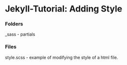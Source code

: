 # Jekyll-Tutorial: Adding Style



### Folders

_sass - partials


### Files

style.scss - example of modifying the style of a html file.
